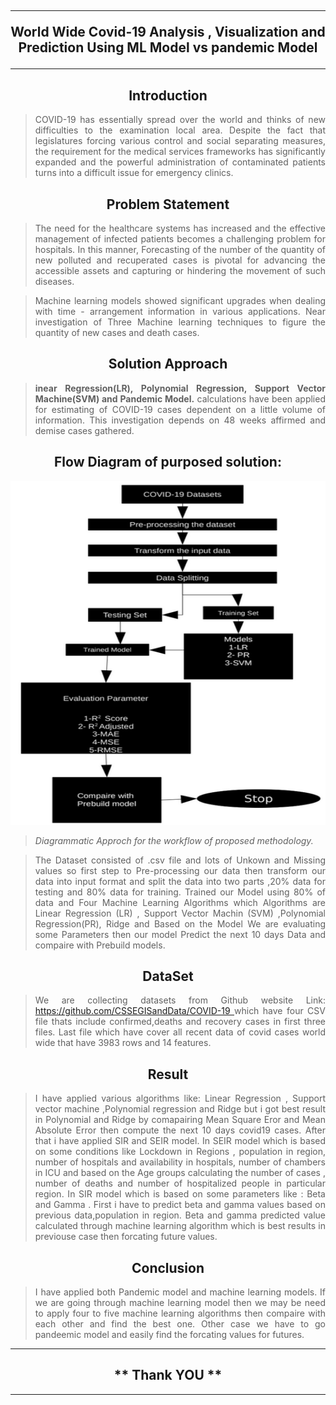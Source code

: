 ## <h2 align="center"> <hr/>World Wide Covid-19 Analysis , Visualization and Prediction Using ML Model vs pandemic Model<hr/> </h2>

<h2 align= "center">Introduction</h2>
 
> <p align="justify"> COVID-19 has essentially spread over the world and thinks of new difficulties to the examination local area. Despite the fact that legislatures forcing various control and social separating measures, the requirement for the medical services frameworks has significantly expanded and the powerful administration of contaminated patients turns into a difficult issue for emergency clinics.</p>

<h2 align= "center">Problem Statement </h2>
 
> <p align="justify"> The need for the healthcare systems has increased and the effective management of infected patients becomes a challenging problem for hospitals. In this manner, Forecasting of the number of the quantity of new polluted and recuperated cases is pivotal for advancing the accessible assets and capturing or hindering the movement of such diseases.</p>

> <p align="justify">Machine learning models showed significant upgrades when dealing with time - arrangement information in various applications. Near investigation of Three Machine learning techniques to figure the quantity of new cases and death cases.</p>

<h2 align= "center">Solution Approach</h2>
 
> **<p align="justify"> inear Regression(LR), Polynomial Regression, Support Vector Machine(SVM) and Pandemic Model.** calculations have been applied for estimating of COVID-19 cases dependent on a little volume of information. This investigation depends on 48 weeks affirmed and demise cases gathered.</p>

<h2 align= "center"> Flow Diagram of purposed solution:</h2>
<img src="./Image/flow Chat.png" alt="iagrammatic Approch for the workflow of proposed methodology" width="100%" height="550px"/>

> _Diagrammatic Approch for the workflow of proposed methodology._

> <p align="justify">The Dataset consisted of .csv file and lots of Unkown and Missing values so first step to Pre-processing our data then transform our data into input format and split the data into two parts ,20% data for testing and 80% data for training. Trained our Model using 80% of data and Four Machine Learning Algorithms which Algorithms are Linear Regression (LR) , Support Vector Machin (SVM) ,Polynomial Regression(PR), Ridge and Based on the Model We are evaluating some Parameters then our model Predict the next 10 days Data and compaire with Prebuild models.</p>

<h2 align= "center">DataSet</h2>

> <p align="justify">We are collecting datasets from Github website Link: <a href="https://github.com/CSSEGISandData/COVID-19" >https://github.com/CSSEGISandData/COVID-19 </a> which have four CSV file thats include confirmed,deaths and recovery cases in first three files. Last file which have cover all recent data of covid cases world wide that have 3983 rows and 14 features.</p>

<h2 align= "center">Result</h2>

> <p align="justify"> I have applied various algorithms like: Linear Regression , Support vector machine ,Polynomial regression and Ridge but i got best result in Polynomial and Ridge by comapairing Mean Square Eror and Mean Absolute Error then compute the next 10 days covid19 cases. After that i have applied SIR and SEIR model. In SEIR model which is based on some conditions like Lockdown in Regions , population in region, number of hospitals and availability in hospitals, number of chambers in ICU and based on the Age groups calculating the number of cases , number of deaths and number of hospitalized people in particular region. In SIR model which is based on some parameters like : Beta and Gamma . First i have to predict beta and gamma values based on previous data,population in region. Beta and gamma predicted value calculated through machine learning algorithm which is best results in previouse case then forcating future values.</p>

<h2 align= "center">Conclusion</h2>

> <p align="justify">I have applied both Pandemic model and machine learning models. If we are going through machine learning model then we may be need to apply four to five machine learning algorithms then compaire with each other and find the best one. Other case we have to go pandeemic model and easily find the forcating values for futures.</p>

---

 <h2 align="center"> ** Thank YOU ** </h2> 
 
 ***

